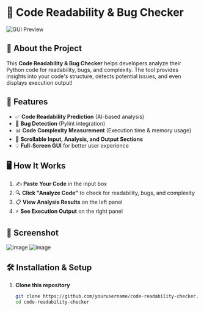 # 🚀 Code Readability & Bug Checker

![GUI Preview](https://media0.giphy.com/media/v1.Y2lkPTc5MGI3NjExb3NiZzk3Y2R2Z2R3cmg2bzk3ZGhydTBtaDYybXRyYWk0dXN2d3lxZiZlcD12MV9pbnRlcm5hbF9naWZfYnlfaWQmY3Q9Zw/VbnUQpnihPSIgIXuZv/giphy.gif)

## 🌟 About the Project
This **Code Readability & Bug Checker** helps developers analyze their Python code for readability, bugs, and complexity. The tool provides insights into your code's structure, detects potential issues, and even displays execution output!

## 🎯 Features
- ✅ **Code Readability Prediction** (AI-based analysis)
- 🐛 **Bug Detection** (Pylint integration)
- 📊 **Code Complexity Measurement** (Execution time & memory usage)
- 📜 **Scrollable Input, Analysis, and Output Sections**
- 💡 **Full-Screen GUI** for better user experience

## 🖥️ How It Works
1. ✍️ **Paste Your Code** in the input box
2. 🔍 **Click \"Analyze Code\"** to check for readability, bugs, and complexity
3. 📋 **View Analysis Results** on the left panel
4. ⚡ **See Execution Output** on the right panel

## 📸 Screenshot
![image](https://github.com/user-attachments/assets/cd9dd711-ca33-4158-aae0-b58d5c653baf)
![image](https://github.com/user-attachments/assets/c3d6edc4-4d93-4226-8945-16d9f71cf02c)

## 🛠️ Installation & Setup
1. **Clone this repository**
   ```bash
   git clone https://github.com/yourusername/code-readability-checker.git
   cd code-readability-checker
